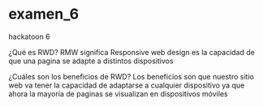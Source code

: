 # examen_6
hackatoon 6



¿Qué es RWD? 
RMW significa Responsive web design es la capacidad de que una pagina se adapte a distintos dispositivos 

 ¿Cuáles son los beneficios de RWD?
Los beneficios son que nuestro sitio web va tener la capacidad de adaptarse a cualquier dispositivo ya que ahora la mayoría de paginas se visualizan en dispositivos móviles 
